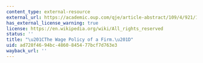 ```yaml
---
content_type: external-resource
external_url: https://academic.oup.com/qje/article-abstract/109/4/921/1866492
has_external_license_warning: true
license: https://en.wikipedia.org/wiki/All_rights_reserved
status: ''
title: "\u201CThe Wage Policy of a Firm.\u201D"
uid: ad728f46-94bc-4860-8454-77bcf7d763e3
wayback_url: ''
---
```

